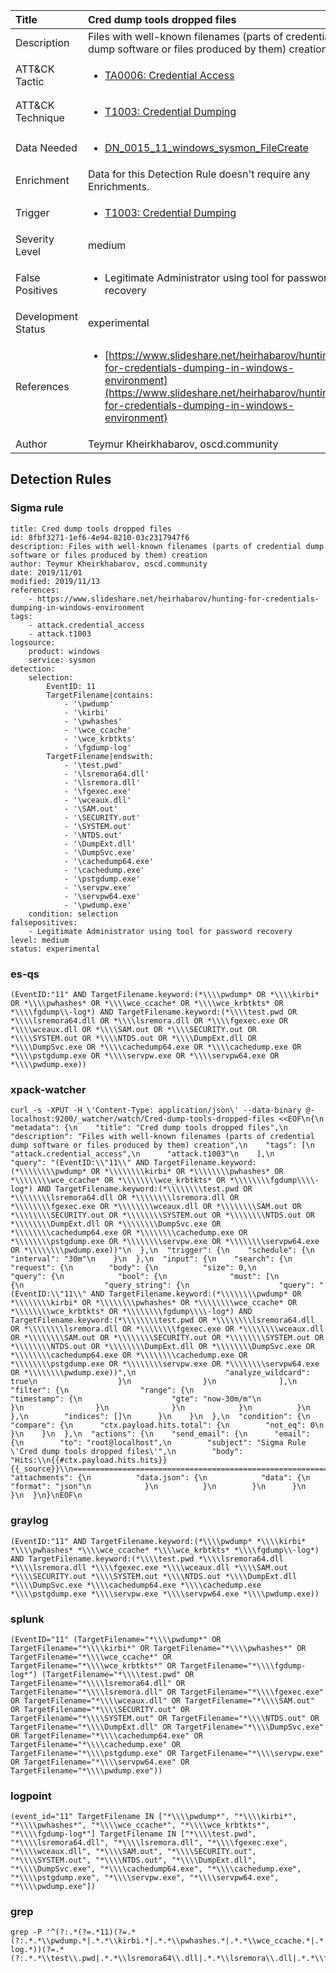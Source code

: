 | Title                | Cred dump tools dropped files                                                                                                                                                 |
|:---------------------|:------------------------------------------------------------------------------------------------------------------------------------------------------------|
| Description          | Files with well-known filenames (parts of credential dump software or files produced by them) creation                                                                                                                                           |
| ATT&amp;CK Tactic    |  <ul><li>[TA0006: Credential Access](https://attack.mitre.org/tactics/TA0006)</li></ul>  |
| ATT&amp;CK Technique | <ul><li>[T1003: Credential Dumping](https://attack.mitre.org/techniques/T1003)</li></ul>  |
| Data Needed          | <ul><li>[DN_0015_11_windows_sysmon_FileCreate](../Data_Needed/DN_0015_11_windows_sysmon_FileCreate.md)</li></ul>  |
| Enrichment           |  Data for this Detection Rule doesn't require any Enrichments.  |
| Trigger              | <ul><li>[T1003: Credential Dumping](../Triggers/T1003.md)</li></ul>  |
| Severity Level       | medium |
| False Positives      | <ul><li>Legitimate Administrator using tool for password recovery</li></ul>  |
| Development Status   | experimental |
| References           | <ul><li>[https://www.slideshare.net/heirhabarov/hunting-for-credentials-dumping-in-windows-environment](https://www.slideshare.net/heirhabarov/hunting-for-credentials-dumping-in-windows-environment)</li></ul>  |
| Author               | Teymur Kheirkhabarov, oscd.community |


## Detection Rules

### Sigma rule

```
title: Cred dump tools dropped files
id: 8fbf3271-1ef6-4e94-8210-03c2317947f6
description: Files with well-known filenames (parts of credential dump software or files produced by them) creation
author: Teymur Kheirkhabarov, oscd.community
date: 2019/11/01
modified: 2019/11/13
references:
    - https://www.slideshare.net/heirhabarov/hunting-for-credentials-dumping-in-windows-environment
tags:
    - attack.credential_access
    - attack.t1003
logsource:
    product: windows
    service: sysmon
detection:
    selection:
        EventID: 11
        TargetFilename|contains: 
            - '\pwdump'
            - '\kirbi'
            - '\pwhashes'
            - '\wce_ccache'
            - '\wce_krbtkts'
            - '\fgdump-log'
        TargetFilename|endswith: 
            - '\test.pwd'
            - '\lsremora64.dll'
            - '\lsremora.dll'
            - '\fgexec.exe'
            - '\wceaux.dll'
            - '\SAM.out'
            - '\SECURITY.out'
            - '\SYSTEM.out'
            - '\NTDS.out'
            - '\DumpExt.dll'
            - '\DumpSvc.exe'
            - '\cachedump64.exe'
            - '\cachedump.exe'
            - '\pstgdump.exe'
            - '\servpw.exe'
            - '\servpw64.exe'
            - '\pwdump.exe'
    condition: selection
falsepositives:
    - Legitimate Administrator using tool for password recovery
level: medium
status: experimental

```





### es-qs
    
```
(EventID:"11" AND TargetFilename.keyword:(*\\\\pwdump* OR *\\\\kirbi* OR *\\\\pwhashes* OR *\\\\wce_ccache* OR *\\\\wce_krbtkts* OR *\\\\fgdump\\-log*) AND TargetFilename.keyword:(*\\\\test.pwd OR *\\\\lsremora64.dll OR *\\\\lsremora.dll OR *\\\\fgexec.exe OR *\\\\wceaux.dll OR *\\\\SAM.out OR *\\\\SECURITY.out OR *\\\\SYSTEM.out OR *\\\\NTDS.out OR *\\\\DumpExt.dll OR *\\\\DumpSvc.exe OR *\\\\cachedump64.exe OR *\\\\cachedump.exe OR *\\\\pstgdump.exe OR *\\\\servpw.exe OR *\\\\servpw64.exe OR *\\\\pwdump.exe))
```


### xpack-watcher
    
```
curl -s -XPUT -H \'Content-Type: application/json\' --data-binary @- localhost:9200/_watcher/watch/Cred-dump-tools-dropped-files <<EOF\n{\n  "metadata": {\n    "title": "Cred dump tools dropped files",\n    "description": "Files with well-known filenames (parts of credential dump software or files produced by them) creation",\n    "tags": [\n      "attack.credential_access",\n      "attack.t1003"\n    ],\n    "query": "(EventID:\\"11\\" AND TargetFilename.keyword:(*\\\\\\\\pwdump* OR *\\\\\\\\kirbi* OR *\\\\\\\\pwhashes* OR *\\\\\\\\wce_ccache* OR *\\\\\\\\wce_krbtkts* OR *\\\\\\\\fgdump\\\\-log*) AND TargetFilename.keyword:(*\\\\\\\\test.pwd OR *\\\\\\\\lsremora64.dll OR *\\\\\\\\lsremora.dll OR *\\\\\\\\fgexec.exe OR *\\\\\\\\wceaux.dll OR *\\\\\\\\SAM.out OR *\\\\\\\\SECURITY.out OR *\\\\\\\\SYSTEM.out OR *\\\\\\\\NTDS.out OR *\\\\\\\\DumpExt.dll OR *\\\\\\\\DumpSvc.exe OR *\\\\\\\\cachedump64.exe OR *\\\\\\\\cachedump.exe OR *\\\\\\\\pstgdump.exe OR *\\\\\\\\servpw.exe OR *\\\\\\\\servpw64.exe OR *\\\\\\\\pwdump.exe))"\n  },\n  "trigger": {\n    "schedule": {\n      "interval": "30m"\n    }\n  },\n  "input": {\n    "search": {\n      "request": {\n        "body": {\n          "size": 0,\n          "query": {\n            "bool": {\n              "must": [\n                {\n                  "query_string": {\n                    "query": "(EventID:\\"11\\" AND TargetFilename.keyword:(*\\\\\\\\pwdump* OR *\\\\\\\\kirbi* OR *\\\\\\\\pwhashes* OR *\\\\\\\\wce_ccache* OR *\\\\\\\\wce_krbtkts* OR *\\\\\\\\fgdump\\\\-log*) AND TargetFilename.keyword:(*\\\\\\\\test.pwd OR *\\\\\\\\lsremora64.dll OR *\\\\\\\\lsremora.dll OR *\\\\\\\\fgexec.exe OR *\\\\\\\\wceaux.dll OR *\\\\\\\\SAM.out OR *\\\\\\\\SECURITY.out OR *\\\\\\\\SYSTEM.out OR *\\\\\\\\NTDS.out OR *\\\\\\\\DumpExt.dll OR *\\\\\\\\DumpSvc.exe OR *\\\\\\\\cachedump64.exe OR *\\\\\\\\cachedump.exe OR *\\\\\\\\pstgdump.exe OR *\\\\\\\\servpw.exe OR *\\\\\\\\servpw64.exe OR *\\\\\\\\pwdump.exe))",\n                    "analyze_wildcard": true\n                  }\n                }\n              ],\n              "filter": {\n                "range": {\n                  "timestamp": {\n                    "gte": "now-30m/m"\n                  }\n                }\n              }\n            }\n          }\n        },\n        "indices": []\n      }\n    }\n  },\n  "condition": {\n    "compare": {\n      "ctx.payload.hits.total": {\n        "not_eq": 0\n      }\n    }\n  },\n  "actions": {\n    "send_email": {\n      "email": {\n        "to": "root@localhost",\n        "subject": "Sigma Rule \'Cred dump tools dropped files\'",\n        "body": "Hits:\\n{{#ctx.payload.hits.hits}}{{_source}}\\n================================================================================\\n{{/ctx.payload.hits.hits}}",\n        "attachments": {\n          "data.json": {\n            "data": {\n              "format": "json"\n            }\n          }\n        }\n      }\n    }\n  }\n}\nEOF\n
```


### graylog
    
```
(EventID:"11" AND TargetFilename.keyword:(*\\\\pwdump* *\\\\kirbi* *\\\\pwhashes* *\\\\wce_ccache* *\\\\wce_krbtkts* *\\\\fgdump\\-log*) AND TargetFilename.keyword:(*\\\\test.pwd *\\\\lsremora64.dll *\\\\lsremora.dll *\\\\fgexec.exe *\\\\wceaux.dll *\\\\SAM.out *\\\\SECURITY.out *\\\\SYSTEM.out *\\\\NTDS.out *\\\\DumpExt.dll *\\\\DumpSvc.exe *\\\\cachedump64.exe *\\\\cachedump.exe *\\\\pstgdump.exe *\\\\servpw.exe *\\\\servpw64.exe *\\\\pwdump.exe))
```


### splunk
    
```
(EventID="11" (TargetFilename="*\\\\pwdump*" OR TargetFilename="*\\\\kirbi*" OR TargetFilename="*\\\\pwhashes*" OR TargetFilename="*\\\\wce_ccache*" OR TargetFilename="*\\\\wce_krbtkts*" OR TargetFilename="*\\\\fgdump-log*") (TargetFilename="*\\\\test.pwd" OR TargetFilename="*\\\\lsremora64.dll" OR TargetFilename="*\\\\lsremora.dll" OR TargetFilename="*\\\\fgexec.exe" OR TargetFilename="*\\\\wceaux.dll" OR TargetFilename="*\\\\SAM.out" OR TargetFilename="*\\\\SECURITY.out" OR TargetFilename="*\\\\SYSTEM.out" OR TargetFilename="*\\\\NTDS.out" OR TargetFilename="*\\\\DumpExt.dll" OR TargetFilename="*\\\\DumpSvc.exe" OR TargetFilename="*\\\\cachedump64.exe" OR TargetFilename="*\\\\cachedump.exe" OR TargetFilename="*\\\\pstgdump.exe" OR TargetFilename="*\\\\servpw.exe" OR TargetFilename="*\\\\servpw64.exe" OR TargetFilename="*\\\\pwdump.exe"))
```


### logpoint
    
```
(event_id="11" TargetFilename IN ["*\\\\pwdump*", "*\\\\kirbi*", "*\\\\pwhashes*", "*\\\\wce_ccache*", "*\\\\wce_krbtkts*", "*\\\\fgdump-log*"] TargetFilename IN ["*\\\\test.pwd", "*\\\\lsremora64.dll", "*\\\\lsremora.dll", "*\\\\fgexec.exe", "*\\\\wceaux.dll", "*\\\\SAM.out", "*\\\\SECURITY.out", "*\\\\SYSTEM.out", "*\\\\NTDS.out", "*\\\\DumpExt.dll", "*\\\\DumpSvc.exe", "*\\\\cachedump64.exe", "*\\\\cachedump.exe", "*\\\\pstgdump.exe", "*\\\\servpw.exe", "*\\\\servpw64.exe", "*\\\\pwdump.exe"])
```


### grep
    
```
grep -P '^(?:.*(?=.*11)(?=.*(?:.*.*\\pwdump.*|.*.*\\kirbi.*|.*.*\\pwhashes.*|.*.*\\wce_ccache.*|.*.*\\wce_krbtkts.*|.*.*\\fgdump-log.*))(?=.*(?:.*.*\\test\\.pwd|.*.*\\lsremora64\\.dll|.*.*\\lsremora\\.dll|.*.*\\fgexec\\.exe|.*.*\\wceaux\\.dll|.*.*\\SAM\\.out|.*.*\\SECURITY\\.out|.*.*\\SYSTEM\\.out|.*.*\\NTDS\\.out|.*.*\\DumpExt\\.dll|.*.*\\DumpSvc\\.exe|.*.*\\cachedump64\\.exe|.*.*\\cachedump\\.exe|.*.*\\pstgdump\\.exe|.*.*\\servpw\\.exe|.*.*\\servpw64\\.exe|.*.*\\pwdump\\.exe)))'
```



